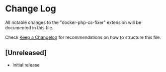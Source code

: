 # Change Log
All notable changes to the "docker-php-cs-fixer" extension will be documented in this file.

Check [Keep a Changelog](http://keepachangelog.com/) for recommendations on how to structure this file.

## [Unreleased]
- Initial release